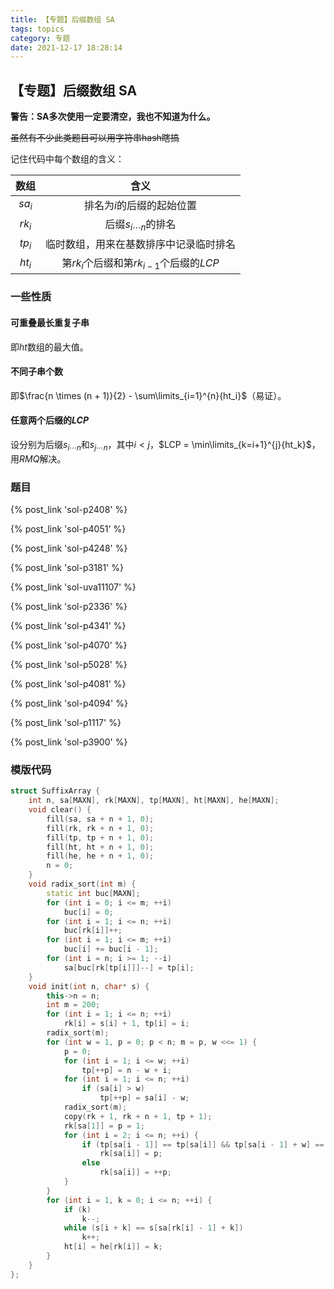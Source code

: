 ```yaml
---
title: 【专题】后缀数组 SA
tags: topics
category: 专题
date: 2021-12-17 18:28:14
---
```


## 【专题】后缀数组 SA

**警告：SA多次使用一定要清空，我也不知道为什么。**

~~虽然有不少此类题目可以用字符串hash瞎搞~~

记住代码中每个数组的含义：

| 数组 | 含义 |
| :-: | :-: |
| $sa_i$ | 排名为$i$的后缀的起始位置 |
| $rk_i$ | 后缀$s_{i \cdots n}$的排名 |
| $tp_i$ | 临时数组，用来在基数排序中记录临时排名 |
| $ht_i$ | 第$rk_i$个后缀和第$rk_{i-1}$个后缀的$LCP$ |

<!-- more -->
### 一些性质

#### 可重叠最长重复子串

即$ht$数组的最大值。

#### 不同子串个数

即$\frac{n \times (n + 1)}{2} - \sum\limits_{i=1}^{n}{ht_i}$（易证）。

#### 任意两个后缀的$LCP$

设分别为后缀$s_{i \cdots n}$和$s_{j \cdots n}$，其中$i \lt j$，$LCP = \min\limits_{k=i+1}^{j}{ht_k}$，用$RMQ$解决。

### 题目

{% post_link 'sol-p2408' %} </br>

{% post_link 'sol-p4051' %} </br>

{% post_link 'sol-p4248' %} </br>

{% post_link 'sol-p3181' %} </br>

{% post_link 'sol-uva11107' %} </br>

{% post_link 'sol-p2336' %} </br>

{% post_link 'sol-p4341' %} </br>

{% post_link 'sol-p4070' %} </br>

{% post_link 'sol-p5028' %} </br>

{% post_link 'sol-p4081' %} </br>

{% post_link 'sol-p4094' %} </br>

{% post_link 'sol-p1117' %} </br>

{% post_link 'sol-p3900' %}

### 模版代码
```cpp
struct SuffixArray {
    int n, sa[MAXN], rk[MAXN], tp[MAXN], ht[MAXN], he[MAXN];
    void clear() {
        fill(sa, sa + n + 1, 0);
        fill(rk, rk + n + 1, 0);
        fill(tp, tp + n + 1, 0);
        fill(ht, ht + n + 1, 0);
        fill(he, he + n + 1, 0);
        n = 0;
    }
    void radix_sort(int m) {
        static int buc[MAXN];
        for (int i = 0; i <= m; ++i)
            buc[i] = 0;
        for (int i = 1; i <= n; ++i)
            buc[rk[i]]++;
        for (int i = 1; i <= m; ++i)
            buc[i] += buc[i - 1];
        for (int i = n; i >= 1; --i)
            sa[buc[rk[tp[i]]]--] = tp[i];
    }
    void init(int n, char* s) {
        this->n = n;
        int m = 200;
        for (int i = 1; i <= n; ++i)
            rk[i] = s[i] + 1, tp[i] = i;
        radix_sort(m);
        for (int w = 1, p = 0; p < n; m = p, w <<= 1) {
            p = 0;
            for (int i = 1; i <= w; ++i)
                tp[++p] = n - w + i;
            for (int i = 1; i <= n; ++i)
                if (sa[i] > w)
                    tp[++p] = sa[i] - w;
            radix_sort(m);
            copy(rk + 1, rk + n + 1, tp + 1);
            rk[sa[1]] = p = 1;
            for (int i = 2; i <= n; ++i) {
                if (tp[sa[i - 1]] == tp[sa[i]] && tp[sa[i - 1] + w] == tp[sa[i] + w])
                    rk[sa[i]] = p;
                else
                    rk[sa[i]] = ++p;
            }
        }
        for (int i = 1, k = 0; i <= n; ++i) {
            if (k)
                k--;
            while (s[i + k] == s[sa[rk[i] - 1] + k])
                k++;
            ht[i] = he[rk[i]] = k;
        }
    }
};
```